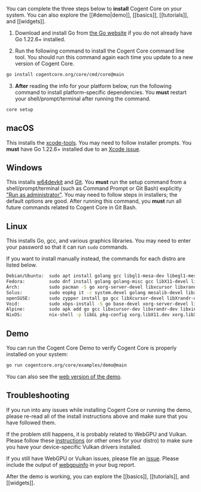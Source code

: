 You can complete the three steps below to **install** Cogent Core on your system. You can also explore the [[#demo|demo]], [[basics]], [[tutorials]], and [[widgets]].

1. Download and install Go from [the Go website](https://go.dev/doc/install) if you do not already have Go 1.22.6+ installed.

2. Run the following command to install the Cogent Core command line tool. You should run this command again each time you update to a new version of Cogent Core.

```sh
go install cogentcore.org/core/cmd/core@main
```

3. **After** reading the info for your platform below, run the following command to install platform-specific dependencies. You **must** restart your shell/prompt/terminal after running the command.

```sh
core setup
```

## macOS

This installs the [xcode-tools](https://mac.install.guide/commandlinetools/4). You may need to follow installer prompts. You **must** have Go 1.22.6+ installed due to an [Xcode issue](https://github.com/golang/go/issues/68088).

## Windows

This installs [w64devkit](https://github.com/skeeto/w64devkit) and [Git](https://git-scm.com/download/win). You **must** run the setup command from a shell/prompt/terminal (such as Command Prompt or Git Bash) explicitly ["Run as administrator"](https://www.howtogeek.com/194041/how-to-open-the-command-prompt-as-administrator-in-windows-10/). You may need to follow steps in installers; the default options are good. After running this command, you **must** run all future commands related to Cogent Core in Git Bash.

## Linux

This installs Go, gcc, and various graphics libraries. You may need to enter your password so that it can run `sudo` commands.

If you want to install manually instead, the commands for each distro are listed below.

<!-- To update this, copy the output of [cogentcore.org/core/cmd/core/cmd.TestLinuxDistroString]; DO NOT EDIT manually -->

```sh
Debian/Ubuntu:  sudo apt install golang gcc libgl1-mesa-dev libegl1-mesa-dev mesa-vulkan-drivers xorg-dev
Fedora:         sudo dnf install golang golang-misc gcc libX11-devel libXcursor-devel libXrandr-devel libXinerama-devel mesa-libGL-devel libXi-devel libXxf86vm-devel
Arch:           sudo pacman -S go xorg-server-devel libxcursor libxrandr libxinerama libxi vulkan-swrast
Solus:          sudo eopkg it -c system.devel golang mesalib-devel libxrandr-devel libxcursor-devel libxi-devel libxinerama-devel
openSUSE:       sudo zypper install go gcc libXcursor-devel libXrandr-devel Mesa-libGL-devel libXi-devel libXinerama-devel libXxf86vm-devel
Void:           sudo xbps-install -S go base-devel xorg-server-devel libXrandr-devel libXcursor-devel libXinerama-devel
Alpine:         sudo apk add go gcc libxcursor-dev libxrandr-dev libxinerama-dev libxi-dev linux-headers mesa-dev
NixOS:          nix-shell -p libGL pkg-config xorg.libX11.dev xorg.libXcursor xorg.libXi xorg.libXinerama xorg.libXrandr xorg.libXxf86vm
```

## Demo

You can run the Cogent Core Demo to verify Cogent Core is properly installed on your system:

```sh
go run cogentcore.org/core/examples/demo@main
```

You can also see the [web version of the demo](https://cogentcore.org/core/demo).

## Troubleshooting

If you run into any issues while installing Cogent Core or running the demo, please re-read all of the install instructions above and make sure that you have followed them.

If the problem still happens, it is probably related to WebGPU and Vulkan. Please follow these [instructions](https://linuxconfig.org/install-and-test-vulkan-on-linux) (or other ones for your distro) to make sure you have your device-specific Vulkan drivers installed.

If you still have WebGPU or Vulkan issues, please file an [issue](https://github.com/cogentcore/core/issues). Please include the output of [webgpuinfo](https://github.com/cogentcore/core/tree/main/gpu/cmd/webgpuinfo) in your bug report.

After the demo is working, you can explore the [[basics]], [[tutorials]], and [[widgets]].
